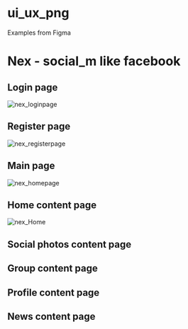 # ui_ux_png
Examples from Figma

# Nex - social_m like facebook
## Login page
![nex_loginpage](https://user-images.githubusercontent.com/56508980/131485615-fd8098b7-d90a-4e91-80b6-1cc6d29f0ec8.png)
## Register page
![nex_registerpage](https://user-images.githubusercontent.com/56508980/131486301-559e86db-75a5-4415-8ee4-22d1c3fc63d1.png)
## Main page
![nex_homepage](https://user-images.githubusercontent.com/56508980/131486214-e1f824fc-1b2e-45c3-9fda-0bee9d78193c.png)
## Home content page
![nex_Home](https://user-images.githubusercontent.com/56508980/131486357-7f2b3902-bab1-427f-87c1-afb3189adb88.png)
## Social photos content page

## Group content page

## Profile content page

## News content page
